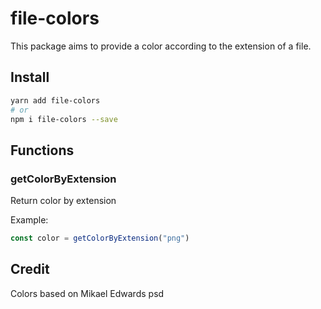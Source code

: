 # file-colors
This package aims to provide a color according to the extension of a file.

## Install

```sh
yarn add file-colors
# or
npm i file-colors --save
```

## Functions
### getColorByExtension
Return color by extension

Example:
``` js
const color = getColorByExtension("png")
```

## Credit
Colors based on Mikael Edwards psd
